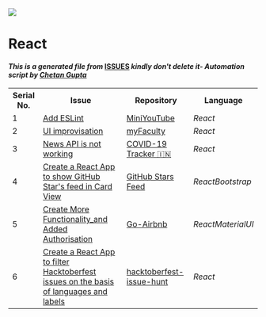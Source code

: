<!DOCTYPE html>
<html><head><link href="../../.meta/style.css" rel="stylesheet"></head><body><img src="https://github.com/ch8n/Hacktoberfest2021/blob/main/assets/logo.png?raw=true" class="center"><h1>React</h1><h4><em>This is a generated file from </em><a href="../../ISSUES.md">ISSUES</a><em> kindly don't delete it</em><em>- Automation script by <a href="https://chetangupta.net/about" target="_blank">Chetan Gupta</a></em></h4><table><tr><th>Serial No.</th><th>Issue</th><th>Repository</th><th>Language</th></tr><tr><td>1</td><td><a href="https://github.com/vinitshahdeo/MiniYouTube/issues/1" target="_blank">Add ESLint</a></td><td><a href="https://github.com/vinitshahdeo/MiniYouTube" target="_blank">MiniYouTube</a></td><td><em>React</em></td></tr><tr><td>2</td><td><a href="https://github.com/vinitshahdeo/myFaculty/issues/2" target="_blank">UI improvisation</a></td><td><a href="https://github.com/vinitshahdeo/myFaculty/" target="_blank">myFaculty</a></td><td><em>React</em></td></tr><tr><td>3</td><td><a href="https://github.com/vinitshahdeo/Corona-India/issues/37" target="_blank">News API is not working</a></td><td><a href="https://github.com/vinitshahdeo/Corona-India" target="_blank">COVID-19 Tracker 🇮🇳</a></td><td><em>React</em></td></tr><tr><td>4</td><td><a href="https://github.com/vinitshahdeo/github-stars-feed/issues/12" target="_blank">Create a React App to show GitHub Star's feed in Card View</a></td><td><a href="https://github.com/vinitshahdeo/github-stars-feed" target="_blank">GitHub Stars Feed</a></td><td><em>React</em><em>Bootstrap</em></td></tr><tr><td>5</td><td><a href="https://github.com/aman34503/Go-Airbnb/issues/1" target="_blank">Create More Functionality_and Added Authorisation</a></td><td><a href="https://github.com/aman34503/Go-Airbnb" target="_blank">Go-Airbnb</a></td><td><em>React</em><em>MaterialUI</em></td></tr><tr><td>6</td><td><a href="https://github.com/vinitshahdeo/hacktoberfest-issue-hunt/issues/1" target="_blank">Create a React App to filter Hacktoberfest issues on the basis of languages and labels</a></td><td><a href="https://github.com/vinitshahdeo/hacktoberfest-issue-hunt" target="_blank">hacktoberfest-issue-hunt</a></td><td><em>React</em></td></tr></table></body></html>